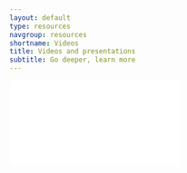 ```yaml
---
layout: default
type: resources
navgroup: resources
shortname: Videos
title: Videos and presentations
subtitle: Go deeper, learn more
---
```


<div class="video">
<iframe src="//www.youtube.com/embed/videoseries?list=PLRAVCSU_HVYu-zlRaqArF8Ytwz1jlMOIM" frameborder="0" allowfullscreen=""></iframe>
</div>
